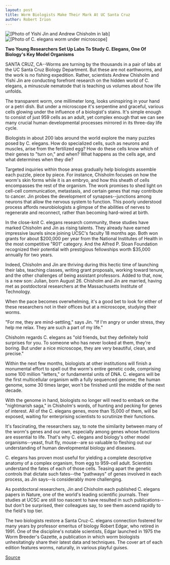 ```yaml
---
layout: post
title: Worm Biologists Make Their Mark At UC Santa Cruz
author: Robert Irion
---
```


![\[Photo of Yishi Jin and Andrew Chisholm in lab\]][1]
![\[Photo of C. elegans worm under microscope\]][2]

**Two Young Researchers Set Up Labs To Study C. Elegans, One Of Biology's Key Model Organisms**

SANTA CRUZ, CA--Worms are turning by the thousands in a pair of  labs at the UC Santa Cruz Biology Department. But these are not  earthworms, and the work is no fishing expedition. Rather,  scientists Andrew Chisholm and Yishi Jin are conducting forefront  research on the hidden world of C. elegans, a minuscule nematode  that is teaching us volumes about how life unfolds.

The transparent worm, one millimeter long, looks uninspiring  in your hand or a petri dish. But under a microscope it's serpentine  and graceful, various cells glowing under the influence of a  biologist's stains. It's simple enough to consist of just 959 cells as  an adult, yet complex enough that we can see many crucial human  developmental processes mirrored in its three-day life cycle.

Biologists in about 200 labs around the world explore the many  puzzles posed by C. elegans. How do specialized cells, such as  neurons and muscles, arise from the fertilized egg? How do these  cells know which of their genes to "turn on," and when? What  happens as the cells age, and what determines when they die?

Targeted inquiries within those areas gradually help biologists  assemble each puzzle, piece by piece. For instance, Chisholm focuses  on how the worm's skin forms while it is an embryo, and how this  sheath of cells encompasses the rest of the organism. The work  promises to shed light on cell-cell communication, metastasis, and  certain genes that may contribute to cancer. Jin probes the  development of synapses--junctions among neurons that allow the  nervous system to function. This poorly understood process affords  neurobiologists a glimpse of the abilities of nerves to regenerate  and reconnect, rather than becoming hard-wired at birth.

In the close-knit C. elegans research community, these studies  have marked Chisholm and Jin as rising talents. They already have  earned impressive laurels since joining UCSC's faculty 18 months  ago. Both won grants for about $200,000 per year from the National  Institutes of Health in the most competitive "R01" category. And the  Alfred P. Sloan Foundation recognized their potential with  prestigious fellowships worth $35,000 annually for two years.

Indeed, Chisholm and Jin are thriving during this hectic time of  launching their labs, teaching classes, writing grant proposals,  working toward tenure, and the other challenges of being assistant  professors. Added to that, now, is a new son: Julian, born August 26.  Chisholm and Jin are married, having met as postdoctoral  researchers at the Massachusetts Institute of Technology.

When the pace becomes overwhelming, it's a good bet to look  for either of these researchers not in their offices but at a  microscope, studying their worms.

"For me, they are mind-settling," says Jin. "If I'm angry or  under stress, they help me relax. They are such a part of my life."

Chisholm regards C. elegans as "old friends, but they definitely  hold surprises for you. To someone who has never looked at them,  they're boring. But under a nice microscope, they are very beautiful,  clean, and precise."

Within the next few months, biologists at other institutions  will finish a monumental effort to spell out the worm's entire  genetic code, comprising some 100 million "letters," or fundamental  units of DNA. C. elegans will be the first multicellular organism  with a fully sequenced genome; the human genome, some 30 times  larger, won't be finished until the middle of the next decade.

With the genome in hand, biologists no longer will need to  embark on the "nightmarish saga," in Chisholm's words, of hunting  and pecking for genes of interest. All of the C. elegans genes, more  than 15,000 of them, will be exposed, waiting for enterprising  scientists to scrutinize their functions.

It's fascinating, the researchers say, to note the similarity  between many of the worm's genes and our own, especially among  genes whose functions are essential to life. That's why C. elegans  and biology's other model organisms--yeast, fruit fly, mouse--are  so valuable to fleshing out our understanding of human  developmental biology and diseases.

C. elegans has proven most useful for yielding a complete  descriptive anatomy of a complex organism, from egg to 959-cell  adult. Scientists understand the fates of each of those cells. Teasing  apart the genetic controls that dictate such fates--the "pathways"  of genes involved in each process, as Jin says--is considerably more  challenging.

As postdoctoral researchers, Jin and Chisholm each published  C. elegans papers in Nature, one of the world's leading scientific  journals. Their studies at UCSC are still too nascent to have resulted  in such publications--but don't be surprised, their colleagues say, to  see them ascend rapidly to the field's top tier.

The two biologists restore a Santa Cruz-C. elegans connection  fostered for many years by professor emeritus of biology Robert  Edgar, who retired in 1991. One of the discipline's notable  scientists, Edgar launched in 1975 the Worm Breeder's Gazette, a  publication in which worm biologists unhesitatingly share their  latest data and techniques. The cover art of each edition features  worms, naturally, in various playful guises.

[1]: http://www1.ucsc.edu/oncampus/art/jin.chisholm.97-10-13.gif
[2]: http://www1.ucsc.edu/oncampus/art/worms.97-10-13.gif

[Source](http://www1.ucsc.edu/news_events/press_releases/archive/97-98/10-97/100697-Young_worm_biologis.html "Permalink to 100697-Young_worm_biologis")
